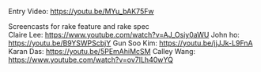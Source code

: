 Entry Video: https://youtu.be/MYu_bAK75Fw

Screencasts for rake feature and rake spec  
Claire Lee: https://www.youtube.com/watch?v=AJ_Osiy0aWU
John ho: https://youtu.be/B9YSWPScbjY
Gun Soo Kim: https://youtu.be/jjJJk-L9FnA
Karan Das: https://youtu.be/5PEmAhiMcSM
Calley Wang: https://www.youtube.com/watch?v=ov7ILh40wYQ